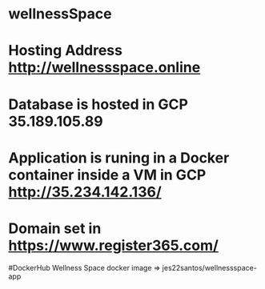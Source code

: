 # wellnessSpace

# Hosting Address http://wellnessspace.online

# Database is hosted in GCP 35.189.105.89

# Application is runing in a Docker container inside a VM in GCP http://35.234.142.136/

# Domain set in https://www.register365.com/

#DockerHub Wellness Space docker image => jes22santos/wellnessspace-app
